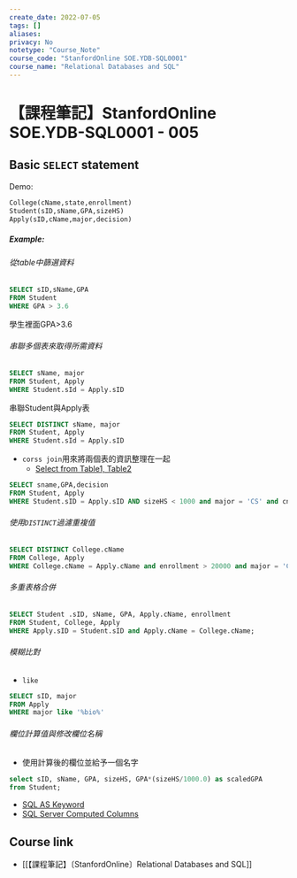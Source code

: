 ```yaml
---
create_date: 2022-07-05
tags: []	
aliases:
privacy: No
notetype: "Course_Note"
course_code: "StanfordOnline SOE.YDB-SQL0001"
course_name: "Relational Databases and SQL"
---
```


# 【課程筆記】StanfordOnline SOE.YDB-SQL0001 - 005

## Basic `SELECT` statement 

Demo:

``` txt
College(cName,state,enrollment)
Student(sID,sName,GPA,sizeHS) 
Apply(sID,cName,major,decision)
```

##### Example:

###### 從table中篩選資料

``` sql
SELECT sID,sName,GPA 
FROM Student
WHERE GPA > 3.6
```

學生裡面GPA>3.6

###### 串聯多個表來取得所需資料

``` sql
SELECT sName, major
FROM Student, Apply
WHERE Student.sId = Apply.sID
```

串聯Student與Apply表

``` sql
SELECT DISTINCT sName, major
FROM Student, Apply
WHERE Student.sId = Apply.sID
```

- `corss join`用來將兩個表的資訊整理在一起
	- [Select from Table1, Table2](https://stackoverflow.com/questions/39859022/select-from-table1-table2)

``` sql
SELECT sname,GPA,decision
FROM Student, Apply
WHERE Student.sID = Apply.sID AND sizeHS < 1000 and major = 'CS' and cname = 'Stanford';
```

###### 使用`DISTINCT`過濾重複值

``` sql
SELECT DISTINCT College.cName
FROM College, Apply
WHERE College.cName = Apply.cName and enrollment > 20000 and major = 'CS'; 
```

###### 多重表格合併

``` sql
SELECT Student .sID, sName, GPA, Apply.cName, enrollment
FROM Student, College, Apply
WHERE Apply.sID = Student.sID and Apply.cName = College.cName;
```

###### 模糊比對

- `like`

``` sql
SELECT sID, major
FROM Apply
WHERE major like '%bio%' 
```

###### 欄位計算值與修改欄位名稱

- 使用計算後的欄位並給予一個名字

``` sql
select sID, sName, GPA, sizeHS, GPA*(sizeHS/1000.0) as scaledGPA
from Student;
```

- [SQL AS Keyword](https://www.w3schools.com/sql/sql_ref_as.asp)
- [SQL Server Computed Columns](https://www.sqlservertutorial.net/sql-server-basics/sql-server-computed-columns/)

## Course link

- [[【課程筆記】〔StanfordOnline〕Relational Databases and SQL]]